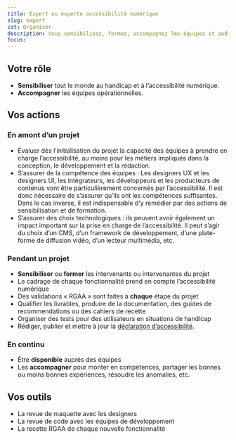 ```yaml
---
title: Expert ou experte accessibilité numérique
slug: expert
cat: Organiser
description: Vous sensibilisez, formez, accompagnez les équipes et auditez les sites et applications web
focus:
---
```


## Votre rôle

* **Sensibiliser** tout le monde au handicap et à l’accessibilité numérique.
* **Accompagner** les équipes opérationnelles.

## Vos actions 

### En amont d’un projet

* Évaluer dès l’initialisation du projet la capacité des équipes à prendre en charge l’accessibilité, au moins pour les métiers impliqués dans la conception, le développement et la rédaction.
* S’assurer de la compétence des équipes : Les designers UX et les designers UI, les intégrateurs, les développeurs et les producteurs de contenus vont être particulièrement concernés par l’accessibilité. Il est donc nécessaire de s’assurer qu’ils ont les compétences suffisantes. Dans le cas inverse, il est indispensable d’y remédier par des actions de sensibilisation et de formation. 
* S’assurer des choix technologiques : ils peuvent avoir également un impact important sur la prise en charge de l’accessibilité. Il peut s’agir du choix d’un CMS, d’un framework de développement, d’une plate-forme de diffusion vidéo, d’un lecteur multimédia, etc. 

### Pendant un projet

* **Sensibiliser** ou **former** les intervenants ou intervenantes du projet
* Le cadrage de chaque fonctionnalité prend en compte l’accessibilité numérique
* Des validations « RGAA » sont faites à **chaque** étape du projet
* Qualifier les livrables, produire de la documentation, des guides de recommendations ou des cahiers de recette
* Organiser des tests pour des utilisateurs en situations de handicap
* Rédiger, publier et mettre à jour la [déclaration d’accessibilité](/outils/exemple-declaration-acessibilite/).

### En continu

* Être **disponible** auprès des équipes
* Les **accompagner** pour monter en compétences, partager les bonnes ou moins bonnes expériences, résoudre les anomalies, etc.

## Vos outils

* La revue de maquette avec les designers
* La revue de code avec les équipes de développement
* La recette RGAA de chaque nouvelle fonctionnalité
